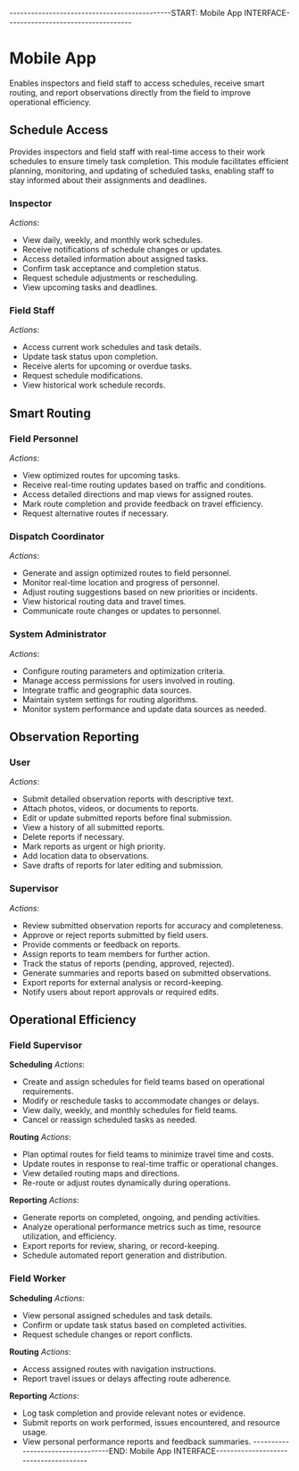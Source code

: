 ---------------------------------------------START: Mobile App INTERFACE-----------------------------------

# Mobile App
Enables inspectors and field staff to access schedules, receive smart routing, and report observations directly from the field to improve operational efficiency.


## Schedule Access

 

Provides inspectors and field staff with real-time access to their work schedules to ensure timely task completion. This module facilitates efficient planning, monitoring, and updating of scheduled tasks, enabling staff to stay informed about their assignments and deadlines.

### Inspector
*Actions*:
- View daily, weekly, and monthly work schedules.
- Receive notifications of schedule changes or updates.
- Access detailed information about assigned tasks.
- Confirm task acceptance and completion status.
- Request schedule adjustments or rescheduling.
- View upcoming tasks and deadlines.

### Field Staff
*Actions*:
- Access current work schedules and task details.
- Update task status upon completion.
- Receive alerts for upcoming or overdue tasks.
- Request schedule modifications.
- View historical work schedule records.


## Smart Routing

 

### Field Personnel
*Actions*:
- View optimized routes for upcoming tasks.
- Receive real-time routing updates based on traffic and conditions.
- Access detailed directions and map views for assigned routes.
- Mark route completion and provide feedback on travel efficiency.
- Request alternative routes if necessary.

### Dispatch Coordinator
*Actions*:
- Generate and assign optimized routes to field personnel.
- Monitor real-time location and progress of personnel.
- Adjust routing suggestions based on new priorities or incidents.
- View historical routing data and travel times.
- Communicate route changes or updates to personnel.

### System Administrator
*Actions*:
- Configure routing parameters and optimization criteria.
- Manage access permissions for users involved in routing.
- Integrate traffic and geographic data sources.
- Maintain system settings for routing algorithms.
- Monitor system performance and update data sources as needed.


## Observation Reporting

 

### User
*Actions*:
- Submit detailed observation reports with descriptive text.
- Attach photos, videos, or documents to reports.
- Edit or update submitted reports before final submission.
- View a history of all submitted reports.
- Delete reports if necessary.
- Mark reports as urgent or high priority.
- Add location data to observations.
- Save drafts of reports for later editing and submission.

### Supervisor
*Actions*:
- Review submitted observation reports for accuracy and completeness.
- Approve or reject reports submitted by field users.
- Provide comments or feedback on reports.
- Assign reports to team members for further action.
- Track the status of reports (pending, approved, rejected).
- Generate summaries and reports based on submitted observations.
- Export reports for external analysis or record-keeping.
- Notify users about report approvals or required edits.


## Operational Efficiency

 

### Field Supervisor
**Scheduling**
*Actions*:
- Create and assign schedules for field teams based on operational requirements.
- Modify or reschedule tasks to accommodate changes or delays.
- View daily, weekly, and monthly schedules for field teams.
- Cancel or reassign scheduled tasks as needed.

**Routing**
*Actions*:
- Plan optimal routes for field teams to minimize travel time and costs.
- Update routes in response to real-time traffic or operational changes.
- View detailed routing maps and directions.
- Re-route or adjust routes dynamically during operations.

**Reporting**
*Actions*:
- Generate reports on completed, ongoing, and pending activities.
- Analyze operational performance metrics such as time, resource utilization, and efficiency.
- Export reports for review, sharing, or record-keeping.
- Schedule automated report generation and distribution.

### Field Worker
**Scheduling**
*Actions*:
- View personal assigned schedules and task details.
- Confirm or update task status based on completed activities.
- Request schedule changes or report conflicts.

**Routing**
*Actions*:
- Access assigned routes with navigation instructions.
- Report travel issues or delays affecting route adherence.

**Reporting**
*Actions*:
- Log task completion and provide relevant notes or evidence.
- Submit reports on work performed, issues encountered, and resource usage.
- View personal performance reports and feedback summaries.
----------------------------------END: Mobile App INTERFACE--------------------------------------


